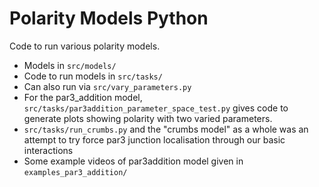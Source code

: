 # Polarity Models Python
Code to run various polarity models.

- Models in `src/models/`
- Code to run models in `src/tasks/`
- Can also run via `src/vary_parameters.py`
- For the par3_addition model, `src/tasks/par3addition_parameter_space_test.py` gives code to generate plots showing polarity with two varied parameters.
- `src/tasks/run_crumbs.py` and the "crumbs model" as a whole was an attempt to try force par3 junction localisation through our basic interactions
- Some example videos of par3addition model given in `examples_par3_addition/`
